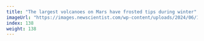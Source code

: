 ```yaml
---
title: "The largest volcanoes on Mars have frosted tips during winter"
imageUrl: "https://images.newscientist.com/wp-content/uploads/2024/06/10144416/SEI_208143553.jpg?width=788"
index: 138
weight: 138
---
```

